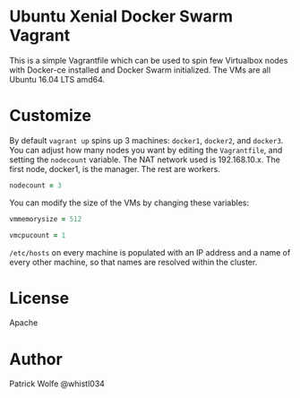 # Ubuntu Xenial Docker Swarm Vagrant

This is a simple Vagrantfile which can be used to spin few Virtualbox nodes with Docker-ce installed
and Docker Swarm initialized. The VMs are all Ubuntu 16.04 LTS amd64. 

# Customize

By default `vagrant up` spins up 3 machines: `docker1`, `docker2`, and `docker3`. You can adjust how many
nodes you want by editing the `Vagrantfile`, and setting the `nodecount` variable. The NAT network used
is 192.168.10.x. The first node, docker1, is the manager. The rest are workers.

```ruby
nodecount = 3
```

You can modify the size of the VMs by changing these variables:

```ruby
vmmemorysize = 512
```

```ruby
vmcpucount = 1
```

`/etc/hosts` on every machine is populated with an IP address and a
name of every other machine, so that names are resolved within the
cluster.

# License 

Apache

# Author 

Patrick Wolfe @whistl034

